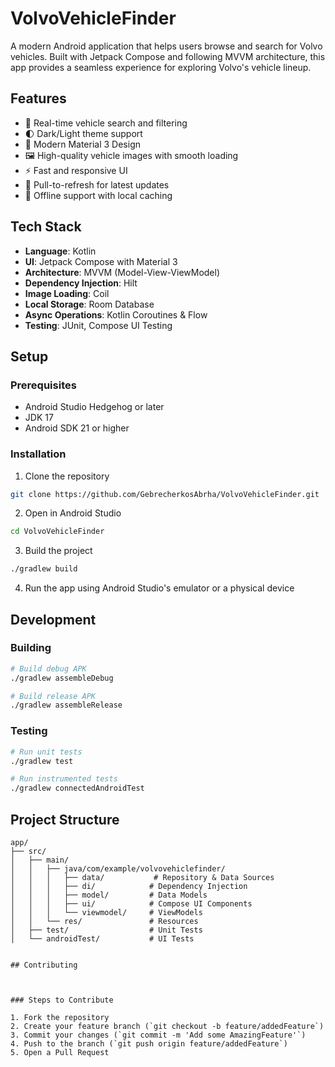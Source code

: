 # VolvoVehicleFinder

A modern Android application that helps users browse and search for Volvo vehicles. Built with Jetpack Compose and following MVVM architecture, this app provides a seamless experience for exploring Volvo's vehicle lineup.

## Features

- 🚗 Real-time vehicle search and filtering
- 🌓 Dark/Light theme support
- 📱 Modern Material 3 Design
- 🖼️ High-quality vehicle images with smooth loading
- ⚡ Fast and responsive UI
- 🔄 Pull-to-refresh for latest updates
- 💾 Offline support with local caching

## Tech Stack

- **Language**: Kotlin
- **UI**: Jetpack Compose with Material 3
- **Architecture**: MVVM (Model-View-ViewModel)
- **Dependency Injection**: Hilt
- **Image Loading**: Coil
- **Local Storage**: Room Database
- **Async Operations**: Kotlin Coroutines & Flow
- **Testing**: JUnit, Compose UI Testing

## Setup

### Prerequisites
- Android Studio Hedgehog or later
- JDK 17
- Android SDK 21 or higher

### Installation

1. Clone the repository
```bash
git clone https://github.com/GebrecherkosAbrha/VolvoVehicleFinder.git
```

2. Open in Android Studio
```bash
cd VolvoVehicleFinder
```

3. Build the project
```bash
./gradlew build
```

4. Run the app using Android Studio's emulator or a physical device

## Development

### Building
```bash
# Build debug APK
./gradlew assembleDebug

# Build release APK
./gradlew assembleRelease
```

### Testing
```bash
# Run unit tests
./gradlew test

# Run instrumented tests
./gradlew connectedAndroidTest
```

## Project Structure

```
app/
├── src/
│   ├── main/
│   │   ├── java/com/example/volvovehiclefinder/
│   │   │   ├── data/           # Repository & Data Sources
│   │   │   ├── di/            # Dependency Injection
│   │   │   ├── model/         # Data Models
│   │   │   ├── ui/            # Compose UI Components
│   │   │   └── viewmodel/     # ViewModels
│   │   └── res/               # Resources
│   ├── test/                  # Unit Tests
│   └── androidTest/           # UI Tests


## Contributing

 

### Steps to Contribute

1. Fork the repository
2. Create your feature branch (`git checkout -b feature/addedFeature`)
3. Commit your changes (`git commit -m 'Add some AmazingFeature'`)
4. Push to the branch (`git push origin feature/addedFeature`)
5. Open a Pull Request
